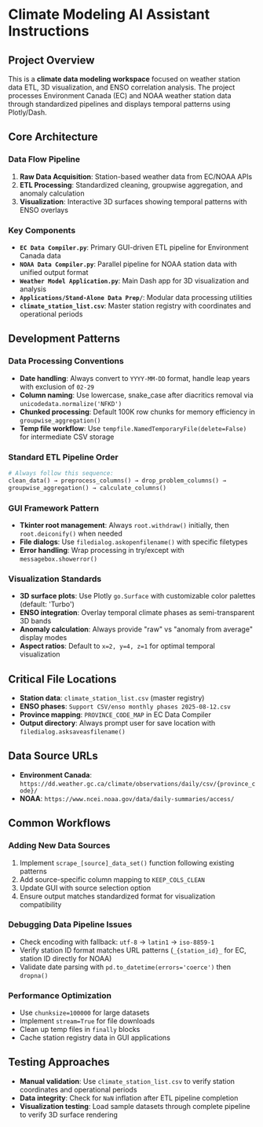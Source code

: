 # Climate Modeling AI Assistant Instructions

## Project Overview
This is a **climate data modeling workspace** focused on weather station data ETL, 3D visualization, and ENSO correlation analysis. The project processes Environment Canada (EC) and NOAA weather station data through standardized pipelines and displays temporal patterns using Plotly/Dash.

## Core Architecture

### Data Flow Pipeline
1. **Raw Data Acquisition**: Station-based weather data from EC/NOAA APIs
2. **ETL Processing**: Standardized cleaning, groupwise aggregation, and anomaly calculation
3. **Visualization**: Interactive 3D surfaces showing temporal patterns with ENSO overlays

### Key Components
- **`EC Data Compiler.py`**: Primary GUI-driven ETL pipeline for Environment Canada data
- **`NOAA Data Compiler.py`**: Parallel pipeline for NOAA station data with unified output format
- **`Weather Model Application.py`**: Main Dash app for 3D visualization and analysis
- **`Applications/Stand-Alone Data Prep/`**: Modular data processing utilities
- **`climate_station_list.csv`**: Master station registry with coordinates and operational periods

## Development Patterns

### Data Processing Conventions
- **Date handling**: Always convert to `YYYY-MM-DD` format, handle leap years with exclusion of `02-29`
- **Column naming**: Use lowercase, snake_case after diacritics removal via `unicodedata.normalize('NFKD')`
- **Chunked processing**: Default 100K row chunks for memory efficiency in `groupwise_aggregation()`
- **Temp file workflow**: Use `tempfile.NamedTemporaryFile(delete=False)` for intermediate CSV storage

### Standard ETL Pipeline Order
```python
# Always follow this sequence:
clean_data() → preprocess_columns() → drop_problem_columns() → 
groupwise_aggregation() → calculate_columns()
```

### GUI Framework Pattern
- **Tkinter root management**: Always `root.withdraw()` initially, then `root.deiconify()` when needed
- **File dialogs**: Use `filedialog.askopenfilename()` with specific filetypes
- **Error handling**: Wrap processing in try/except with `messagebox.showerror()`

### Visualization Standards
- **3D surface plots**: Use Plotly `go.Surface` with customizable color palettes (default: 'Turbo')
- **ENSO integration**: Overlay temporal climate phases as semi-transparent 3D bands
- **Anomaly calculation**: Always provide "raw" vs "anomaly from average" display modes
- **Aspect ratios**: Default to `x=2, y=4, z=1` for optimal temporal visualization

## Critical File Locations
- **Station data**: `climate_station_list.csv` (master registry)
- **ENSO phases**: `Support CSV/enso monthly phases 2025-08-12.csv`
- **Province mapping**: `PROVINCE_CODE_MAP` in EC Data Compiler
- **Output directory**: Always prompt user for save location with `filedialog.asksaveasfilename()`

## Data Source URLs
- **Environment Canada**: `https://dd.weather.gc.ca/climate/observations/daily/csv/{province_code}/`
- **NOAA**: `https://www.ncei.noaa.gov/data/daily-summaries/access/`

## Common Workflows

### Adding New Data Sources
1. Implement `scrape_[source]_data_set()` function following existing patterns
2. Add source-specific column mapping to `KEEP_COLS_CLEAN`
3. Update GUI with source selection option
4. Ensure output matches standardized format for visualization compatibility

### Debugging Data Pipeline Issues
- Check encoding with fallback: `utf-8` → `latin1` → `iso-8859-1`
- Verify station ID format matches URL patterns (`_{station_id}_` for EC, station ID directly for NOAA)
- Validate date parsing with `pd.to_datetime(errors='coerce')` then `dropna()`

### Performance Optimization
- Use `chunksize=100000` for large datasets
- Implement `stream=True` for file downloads
- Clean up temp files in `finally` blocks
- Cache station registry data in GUI applications

## Testing Approaches
- **Manual validation**: Use `climate_station_list.csv` to verify station coordinates and operational periods
- **Data integrity**: Check for `NaN` inflation after ETL pipeline completion
- **Visualization testing**: Load sample datasets through complete pipeline to verify 3D surface rendering
